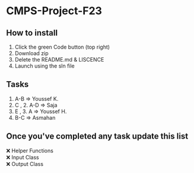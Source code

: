 # CMPS-Project-F23

## How to install
1. Click the green Code button (top right)
2. Download zip
3. Delete the README.md & LISCENCE
4. Launch using the sln file

## Tasks
1. A-B => Youssef K.
1. C , 2. A-D => Saja
2. E , 3. A => Youssef H.
3. B-C => Asmahan

## Once you've completed any task update this list
❌ Helper Functions <br>
❌ Input Class <br>
❌ Output Class <br>
